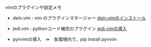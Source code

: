 vimのプラグインや設定メモ

- dein.vim : vim のプラグインマネージャー  [dein.vimのインストール](https://dezanari.com/deinvim-install/)

- jedi.vim : pythonコード補完のプラグイン  [jedi.vimの導入](https://yuukiyg.hatenablog.jp/entry/2018/07/29/152620) 

- pynvimの導入　⇛　各環境内で、pip install pynvim
